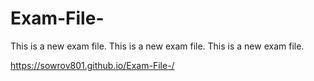 # Exam-File-
This is a new exam file. This is a new exam file. This is a new exam file. 



https://sowrov801.github.io/Exam-File-/
